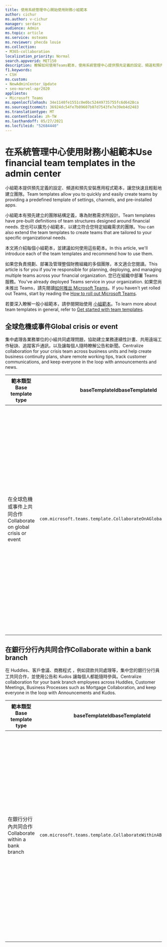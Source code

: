 ```yaml
---
title: 使用系統管理中心開始使用財務小組範本
author: cichur
ms.author: v-cichur
manager: serdars
audience: Admin
ms.topic: article
ms.service: msteams
ms.reviewer: phecda louie
ms.collection:
- M365-collaboration
localization_priority: Normal
search.appverid: MET150
description: 瞭解如何使用Teams範本，使用系統管理中心提供預先定義的設定、頻道和預先安裝的應用程式，以建立專為財務需求設計的小組結構。
f1.keywords:
- CSH
ms.custom:
- NewAdminCenter_Update
- seo-marvel-apr2020
appliesto:
- Microsoft Teams
ms.openlocfilehash: 34e1140fe1551c0e0bc52449735755fc6d6428ca
ms.sourcegitcommit: 36924dc54fe7b09607b07d7543fe7e39eb4d2483
ms.translationtype: MT
ms.contentlocale: zh-TW
ms.lasthandoff: 05/27/2021
ms.locfileid: "52684440"
---
```

# <a name="use-financial-team-templates-in-the-admin-center"></a><span data-ttu-id="a71dd-103">在系統管理中心使用財務小組範本</span><span class="sxs-lookup"><span data-stu-id="a71dd-103">Use financial team templates in the admin center</span></span>

<span data-ttu-id="a71dd-104">小組範本提供預先定義的設定、頻道和預先安裝應用程式範本，讓您快速且輕鬆地建立團隊。</span><span class="sxs-lookup"><span data-stu-id="a71dd-104">Team templates allow you to quickly and easily create teams by providing a predefined template of settings, channels, and pre-installed apps.</span></span>

<span data-ttu-id="a71dd-105">小組範本有預先建立的團隊結構定義，專為財務需求所設計。</span><span class="sxs-lookup"><span data-stu-id="a71dd-105">Team templates have pre-built definitions of team structures designed around financial needs.</span></span> <span data-ttu-id="a71dd-106">您也可以擴充小組範本，以建立符合您特定組織需求的團隊。</span><span class="sxs-lookup"><span data-stu-id="a71dd-106">You can also extend the team templates to create teams that are tailored to your specific organizational needs.</span></span>

<span data-ttu-id="a71dd-107">本文將介紹每個小組範本，並建議如何使用這些範本。</span><span class="sxs-lookup"><span data-stu-id="a71dd-107">In this article, we'll introduce each of the team templates and recommend how to use them.</span></span>

<span data-ttu-id="a71dd-108">如果您負責規劃、部署及管理整個財務組織的多個團隊，本文適合您閱讀。</span><span class="sxs-lookup"><span data-stu-id="a71dd-108">This article is for you if you're responsible for planning, deploying, and managing multiple teams across your financial organization.</span></span> <span data-ttu-id="a71dd-109">您已在組織中部署 Teams 服務。</span><span class="sxs-lookup"><span data-stu-id="a71dd-109">You've already deployed Teams service in your organization.</span></span> <span data-ttu-id="a71dd-110">如果您尚未推出 Teams，請先閱讀[如何推出 Microsoft Teams](./deploy-overview.md)。</span><span class="sxs-lookup"><span data-stu-id="a71dd-110">If you haven't yet rolled out Teams, start by reading the [How to roll out Microsoft Teams](./deploy-overview.md).</span></span>

<span data-ttu-id="a71dd-111">若要深入瞭解一般小組範本，請參閱開始使用 [小組範本](get-started-with-teams-templates-in-the-admin-console.md)。</span><span class="sxs-lookup"><span data-stu-id="a71dd-111">To learn more about team templates in general, refer to [Get started with team templates](get-started-with-teams-templates-in-the-admin-console.md).</span></span>

## <a name="global-crisis-or-event"></a><span data-ttu-id="a71dd-112">全球危機或事件</span><span class="sxs-lookup"><span data-stu-id="a71dd-112">Global crisis or event</span></span>

<span data-ttu-id="a71dd-113">集中處理各業務單位的小組共同處理問題，協助建立業務連續性計畫、共用遠端工作秘訣、追蹤客戶通訊，以及讓每個人隨時瞭解公告和新聞。</span><span class="sxs-lookup"><span data-stu-id="a71dd-113">Centralize collaboration for your crisis team across business units and help create business continuity plans, share remote working tips, track customer communications, and keep everyone in the loop with announcements and news.</span></span>

| <span data-ttu-id="a71dd-114">範本類型</span><span class="sxs-lookup"><span data-stu-id="a71dd-114">Base template type</span></span>|<span data-ttu-id="a71dd-115">baseTemplateId</span><span class="sxs-lookup"><span data-stu-id="a71dd-115">baseTemplateId</span></span> | <span data-ttu-id="a71dd-116">此基本範本提供的屬性</span><span class="sxs-lookup"><span data-stu-id="a71dd-116">Properties that come with this base template</span></span> |
| ------------------|-- |----------------------------------------------------- |
| <span data-ttu-id="a71dd-117">在全球危機或事件上共同合作</span><span class="sxs-lookup"><span data-stu-id="a71dd-117">Collaborate on global crisis or event</span></span>|`com.microsoft.teams.template.CollaborateOnAGlobalCrisisOrEvent` |<span data-ttu-id="a71dd-118">頻道：</span><span class="sxs-lookup"><span data-stu-id="a71dd-118">Channels:</span></span> <ul><li><span data-ttu-id="a71dd-119">一般</span><span class="sxs-lookup"><span data-stu-id="a71dd-119">General</span></span><li><span data-ttu-id="a71dd-120">公告</span><span class="sxs-lookup"><span data-stu-id="a71dd-120">Announcements</span></span></li><li><span data-ttu-id="a71dd-121">世界新訊</span><span class="sxs-lookup"><span data-stu-id="a71dd-121">World news</span></span></li><li><span data-ttu-id="a71dd-122">業務連續性</span><span class="sxs-lookup"><span data-stu-id="a71dd-122">Business continuity</span></span></li><li><span data-ttu-id="a71dd-123">遠端工作</span><span class="sxs-lookup"><span data-stu-id="a71dd-123">Remote working</span></span></li><li><span data-ttu-id="a71dd-124">內部通訊</span><span class="sxs-lookup"><span data-stu-id="a71dd-124">Internal comms</span></span></li><li><span data-ttu-id="a71dd-125">外部通訊</span><span class="sxs-lookup"><span data-stu-id="a71dd-125">External comms</span></span></li><li><span data-ttu-id="a71dd-126">核准要求</span><span class="sxs-lookup"><span data-stu-id="a71dd-126">Approvals request</span></span></li><li><span data-ttu-id="a71dd-127">客戶抱怨</span><span class="sxs-lookup"><span data-stu-id="a71dd-127">Customer complaints</span></span></li><li><span data-ttu-id="a71dd-128">榮譽</span><span class="sxs-lookup"><span data-stu-id="a71dd-128">Kudos</span></span></li><li><span data-ttu-id="a71dd-129">主管更新</span><span class="sxs-lookup"><span data-stu-id="a71dd-129">Executive update</span></span></li></ul><span data-ttu-id="a71dd-130">應用程式：</span><span class="sxs-lookup"><span data-stu-id="a71dd-130">Apps:</span></span> <ul><li><span data-ttu-id="a71dd-131">稱讚</span><span class="sxs-lookup"><span data-stu-id="a71dd-131">Praise</span></span></li><li><span data-ttu-id="a71dd-132">Wiki</span><span class="sxs-lookup"><span data-stu-id="a71dd-132">Wiki</span></span></li><li><span data-ttu-id="a71dd-133">網站</span><span class="sxs-lookup"><span data-stu-id="a71dd-133">Website</span></span></li><li><span data-ttu-id="a71dd-134">Planner</span><span class="sxs-lookup"><span data-stu-id="a71dd-134">Planner</span></span></li></ul>|
||||

## <a name="collaborate-within-a-bank-branch"></a><span data-ttu-id="a71dd-135">在銀行分行內共同合作</span><span class="sxs-lookup"><span data-stu-id="a71dd-135">Collaborate within a bank branch</span></span>

<span data-ttu-id="a71dd-136">在 Huddles、客戶會議、商務程式 ，例如貸款共同處理等，集中您的銀行分行員工共同合作，並使用公告和 Kudos 讓每個人都能隨時參與。</span><span class="sxs-lookup"><span data-stu-id="a71dd-136">Centralize collaboration for your bank branch employees across Huddles, Customer Meetings, Business Processes such as Mortgage Collaboration, and keep everyone in the loop with Announcements and Kudos.</span></span>

| <span data-ttu-id="a71dd-137">範本類型</span><span class="sxs-lookup"><span data-stu-id="a71dd-137">Base template type</span></span> |<span data-ttu-id="a71dd-138">baseTemplateId</span><span class="sxs-lookup"><span data-stu-id="a71dd-138">baseTemplateId</span></span>| <span data-ttu-id="a71dd-139">此基本範本提供的屬性</span><span class="sxs-lookup"><span data-stu-id="a71dd-139">Properties that come with this base template</span></span> |
| ------------------ |--|----------------------------------------------------- |
|<span data-ttu-id="a71dd-140">在銀行分行內共同合作</span><span class="sxs-lookup"><span data-stu-id="a71dd-140">Collaborate within a bank branch</span></span>|`com.microsoft.teams.template.CollaborateWithinABankBranch` |<span data-ttu-id="a71dd-141">頻道：</span><span class="sxs-lookup"><span data-stu-id="a71dd-141">Channels:</span></span> <ul><li><span data-ttu-id="a71dd-142">一般</span><span class="sxs-lookup"><span data-stu-id="a71dd-142">General</span></span><li><span data-ttu-id="a71dd-143">公告</span><span class="sxs-lookup"><span data-stu-id="a71dd-143">Announcements</span></span></li><li><span data-ttu-id="a71dd-144">過程中討論</span><span class="sxs-lookup"><span data-stu-id="a71dd-144">Huddles</span></span></li><li><span data-ttu-id="a71dd-145">客戶會議</span><span class="sxs-lookup"><span data-stu-id="a71dd-145">Customer meetings</span></span></li><li><span data-ttu-id="a71dd-146">核准要求</span><span class="sxs-lookup"><span data-stu-id="a71dd-146">Approvals Request</span></span></li><li><span data-ttu-id="a71dd-147">教練</span><span class="sxs-lookup"><span data-stu-id="a71dd-147">Coaching</span></span></li><li><span data-ttu-id="a71dd-148">技能開發</span><span class="sxs-lookup"><span data-stu-id="a71dd-148">Skills development</span></span></li><li><span data-ttu-id="a71dd-149">貸款處理</span><span class="sxs-lookup"><span data-stu-id="a71dd-149">Loan processing</span></span></li><li><span data-ttu-id="a71dd-150">客戶抱怨</span><span class="sxs-lookup"><span data-stu-id="a71dd-150">Customer complaints</span></span></li><li><span data-ttu-id="a71dd-151">榮譽</span><span class="sxs-lookup"><span data-stu-id="a71dd-151">Kudos</span></span></li><li><span data-ttu-id="a71dd-152">有趣的專案</span><span class="sxs-lookup"><span data-stu-id="a71dd-152">Fun stuff</span></span></li><li><span data-ttu-id="a71dd-153">合規性</span><span class="sxs-lookup"><span data-stu-id="a71dd-153">Compliance</span></span></li></ul><span data-ttu-id="a71dd-154">應用程式：</span><span class="sxs-lookup"><span data-stu-id="a71dd-154">Apps:</span></span><ul><li><span data-ttu-id="a71dd-155">稱讚</span><span class="sxs-lookup"><span data-stu-id="a71dd-155">Praise</span></span></li></ul>|
||||